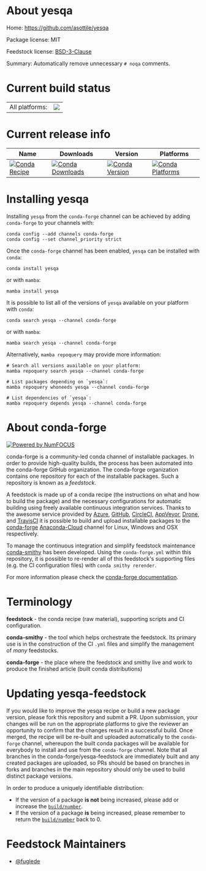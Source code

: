 About yesqa
===========

Home: https://github.com/asottile/yesqa

Package license: MIT

Feedstock license: [BSD-3-Clause](https://github.com/conda-forge/yesqa-feedstock/blob/main/LICENSE.txt)

Summary: Automatically remove unnecessary `# noqa` comments.

Current build status
====================


<table><tr><td>All platforms:</td>
    <td>
      <a href="https://dev.azure.com/conda-forge/feedstock-builds/_build/latest?definitionId=17694&branchName=main">
        <img src="https://dev.azure.com/conda-forge/feedstock-builds/_apis/build/status/yesqa-feedstock?branchName=main">
      </a>
    </td>
  </tr>
</table>

Current release info
====================

| Name | Downloads | Version | Platforms |
| --- | --- | --- | --- |
| [![Conda Recipe](https://img.shields.io/badge/recipe-yesqa-green.svg)](https://anaconda.org/conda-forge/yesqa) | [![Conda Downloads](https://img.shields.io/conda/dn/conda-forge/yesqa.svg)](https://anaconda.org/conda-forge/yesqa) | [![Conda Version](https://img.shields.io/conda/vn/conda-forge/yesqa.svg)](https://anaconda.org/conda-forge/yesqa) | [![Conda Platforms](https://img.shields.io/conda/pn/conda-forge/yesqa.svg)](https://anaconda.org/conda-forge/yesqa) |

Installing yesqa
================

Installing `yesqa` from the `conda-forge` channel can be achieved by adding `conda-forge` to your channels with:

```
conda config --add channels conda-forge
conda config --set channel_priority strict
```

Once the `conda-forge` channel has been enabled, `yesqa` can be installed with `conda`:

```
conda install yesqa
```

or with `mamba`:

```
mamba install yesqa
```

It is possible to list all of the versions of `yesqa` available on your platform with `conda`:

```
conda search yesqa --channel conda-forge
```

or with `mamba`:

```
mamba search yesqa --channel conda-forge
```

Alternatively, `mamba repoquery` may provide more information:

```
# Search all versions available on your platform:
mamba repoquery search yesqa --channel conda-forge

# List packages depending on `yesqa`:
mamba repoquery whoneeds yesqa --channel conda-forge

# List dependencies of `yesqa`:
mamba repoquery depends yesqa --channel conda-forge
```


About conda-forge
=================

[![Powered by
NumFOCUS](https://img.shields.io/badge/powered%20by-NumFOCUS-orange.svg?style=flat&colorA=E1523D&colorB=007D8A)](https://numfocus.org)

conda-forge is a community-led conda channel of installable packages.
In order to provide high-quality builds, the process has been automated into the
conda-forge GitHub organization. The conda-forge organization contains one repository
for each of the installable packages. Such a repository is known as a *feedstock*.

A feedstock is made up of a conda recipe (the instructions on what and how to build
the package) and the necessary configurations for automatic building using freely
available continuous integration services. Thanks to the awesome service provided by
[Azure](https://azure.microsoft.com/en-us/services/devops/), [GitHub](https://github.com/),
[CircleCI](https://circleci.com/), [AppVeyor](https://www.appveyor.com/),
[Drone](https://cloud.drone.io/welcome), and [TravisCI](https://travis-ci.com/)
it is possible to build and upload installable packages to the
[conda-forge](https://anaconda.org/conda-forge) [Anaconda-Cloud](https://anaconda.org/)
channel for Linux, Windows and OSX respectively.

To manage the continuous integration and simplify feedstock maintenance
[conda-smithy](https://github.com/conda-forge/conda-smithy) has been developed.
Using the ``conda-forge.yml`` within this repository, it is possible to re-render all of
this feedstock's supporting files (e.g. the CI configuration files) with ``conda smithy rerender``.

For more information please check the [conda-forge documentation](https://conda-forge.org/docs/).

Terminology
===========

**feedstock** - the conda recipe (raw material), supporting scripts and CI configuration.

**conda-smithy** - the tool which helps orchestrate the feedstock.
                   Its primary use is in the construction of the CI ``.yml`` files
                   and simplify the management of *many* feedstocks.

**conda-forge** - the place where the feedstock and smithy live and work to
                  produce the finished article (built conda distributions)


Updating yesqa-feedstock
========================

If you would like to improve the yesqa recipe or build a new
package version, please fork this repository and submit a PR. Upon submission,
your changes will be run on the appropriate platforms to give the reviewer an
opportunity to confirm that the changes result in a successful build. Once
merged, the recipe will be re-built and uploaded automatically to the
`conda-forge` channel, whereupon the built conda packages will be available for
everybody to install and use from the `conda-forge` channel.
Note that all branches in the conda-forge/yesqa-feedstock are
immediately built and any created packages are uploaded, so PRs should be based
on branches in forks and branches in the main repository should only be used to
build distinct package versions.

In order to produce a uniquely identifiable distribution:
 * If the version of a package **is not** being increased, please add or increase
   the [``build/number``](https://docs.conda.io/projects/conda-build/en/latest/resources/define-metadata.html#build-number-and-string).
 * If the version of a package **is** being increased, please remember to return
   the [``build/number``](https://docs.conda.io/projects/conda-build/en/latest/resources/define-metadata.html#build-number-and-string)
   back to 0.

Feedstock Maintainers
=====================

* [@fuglede](https://github.com/fuglede/)

